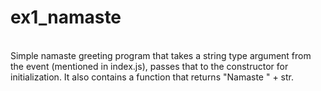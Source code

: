 # ex1_namaste
<br/>
Simple namaste greeting program that takes a string type argument from the event (mentioned in index.js), passes that to the constructor for initialization. It also contains a function that returns "Namaste " + str.
<br/>
